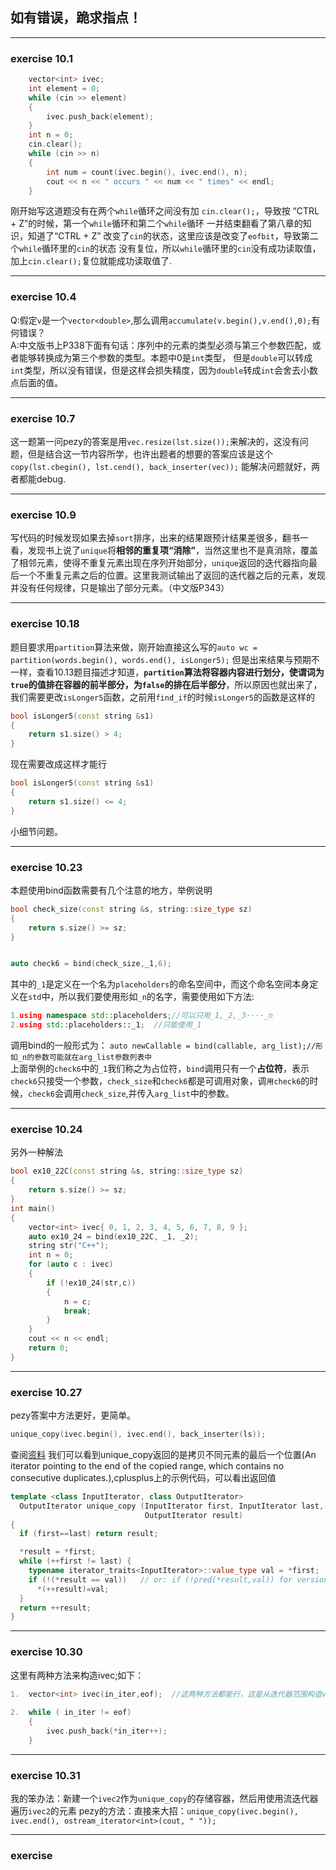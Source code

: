 ## 如有错误，跪求指点！
---

### exercise 10.1

```cpp
	vector<int> ivec;
	int element = 0;
	while (cin >> element)
	{
		ivec.push_back(element);
	}
	int n = 0;
	cin.clear();
	while (cin >> n)
	{
		int num = count(ivec.begin(), ivec.end(), n);
		cout << n << " occurs " << num << " times" << endl;
	}
```

刚开始写这道题没有在两个`while`循环之间没有加	`cin.clear();`，导致按 “CTRL + Z”的时候，第一个`while`循环和第二个`while`循环
一并结束翻看了第八章的知识，知道了“CTRL + Z” 改变了`cin`的状态，这里应该是改变了`eofbit`，导致第二个`while`循环里的`cin`的状态
没有复位，所以`while`循环里的`cin`没有成功读取值，加上`cin.clear();`复位就能成功读取值了.

---
### exercise 10.4
Q:假定`v`是一个`vector<double>`,那么调用`accumulate(v.begin(),v.end(),0);`有何错误？    
A:中文版书上P338下面有句话：序列中的元素的类型必须与第三个参数匹配，或者能够转换成为第三个参数的类型。本题中0是`int`类型，
但是`double`可以转成`int`类型，所以没有错误，但是这样会损失精度，因为`double`转成`int`会舍去小数点后面的值。

---
### exercise 10.7
这一题第一问pezy的答案是用`vec.resize(lst.size());`来解决的，这没有问题，但是结合这一节内容所学，也许出题者的想要的答案应该是这个`copy(lst.cbegin(), lst.cend(), back_inserter(vec));` 能解决问题就好，两者都能debug.

---
### exercise 10.9
写代码的时候发现如果去掉`sort`排序，出来的结果跟预计结果差很多，翻书一看，发现书上说了`unique`将**相邻的重复项“消除”**，当然这里也不是真消除，覆盖了相邻元素，使得不重复元素出现在序列开始部分，`unique`返回的迭代器指向最后一个不重复元素之后的位置。这里我测试输出了返回的迭代器之后的元素，发现并没有任何规律，只是输出了部分元素。（中文版P343）

---
### exercise 10.18
题目要求用`partition`算法来做，刚开始直接这么写的`auto wc = partition(words.begin(), words.end(), isLonger5);` 但是出来结果与预期不一样，查看10.13题目描述才知道，**`partition`算法将容器内容进行划分，使谓词为`true`的值排在容器的前半部分，为`false`的排在后半部分**，所以原因也就出来了，我们需要更改`isLonger5`函数，之前用`find_if`的时候`isLonger5`的函数是这样的
```cpp
bool isLonger5(const string &s1)
{
	return s1.size() > 4;
}
```
现在需要改成这样才能行
```cpp
bool isLonger5(const string &s1)
{
	return s1.size() <= 4;
}
```
小细节问题。

---
### exercise 10.23
本题使用bind函数需要有几个注意的地方，举例说明
```cpp
bool check_size(const string &s, string::size_type sz)
{
	return s.size() >= sz;
}


auto check6 = bind(check_size,_1,6);
```
其中的`_1`是定义在一个名为`placeholders`的命名空间中，而这个命名空间本身定义在`std`中，所以我们要使用形如`_n`的名字，需要使用如下方法:
```cpp
1.using namespace std::placeholders;//可以只用_1,_2,_3····_n
2.using std::placeholders::_1;	//只能使用_1
```
调用bind的一般形式为：
`auto newCallable = bind(callable, arg_list);//形如_n的参数可能就在arg_list参数列表中`    
上面举例的`check6`中的`_1`我们称之为占位符，`bind`调用只有一个**占位符**，表示`check6`只接受一个参数，`check_size`和`check6`都是可调用对象，调`用check6`的时候，`check6`会调用`check_size`,并传入`arg_list`中的参数。

---
### exercise 10.24
另外一种解法
```cpp
bool ex10_22C(const string &s, string::size_type sz)
{
	return s.size() >= sz;
}
int main()
{
	vector<int> ivec{ 0, 1, 2, 3, 4, 5, 6, 7, 8, 9 };
	auto ex10_24 = bind(ex10_22C, _1, _2);
	string str("C++");
	int n = 0;
	for (auto c : ivec)
	{
		if (!ex10_24(str,c))
		{
			n = c;
			break;
		}
	}
	cout << n << endl;
	return 0;
}
```
---
### exercise 10.27
pezy答案中方法更好，更简单。
```cpp
unique_copy(ivec.begin(), ivec.end(), back_inserter(ls));
```
查阅[资料](http://www.cplusplus.com/reference/algorithm/unique_copy/?kw=unique_copy)
我们可以看到unique_copy返回的是拷贝不同元素的最后一个位置(An iterator pointing to the end of the copied range, which contains no consecutive duplicates.),cplusplus上的示例代码，可以看出返回值
```cpp
template <class InputIterator, class OutputIterator>
  OutputIterator unique_copy (InputIterator first, InputIterator last,
                              OutputIterator result)
{
  if (first==last) return result;

  *result = *first;
  while (++first != last) {
    typename iterator_traits<InputIterator>::value_type val = *first;
    if (!(*result == val))   // or: if (!pred(*result,val)) for version (2)
      *(++result)=val;
  }
  return ++result;
}
```

---
### exercise 10.30
这里有两种方法来构造ivec;如下：
```cpp
1.	vector<int> ivec(in_iter,eof);	//这两种方法都能行，这是从迭代器范围构造vec
	
2. 	while ( in_iter != eof)
 	{
 		ivec.push_back(*in_iter++);
 	}
```

--- 
### exercise 10.31
我的笨办法：新建一个`ivec2`作为`unique_copy`的存储容器，然后用使用流迭代器遍历`ivec2`的元素
pezy的方法：直接来大招：`unique_copy(ivec.begin(), ivec.end(), ostream_iterator<int>(cout, " "));`

---
### exercise 
